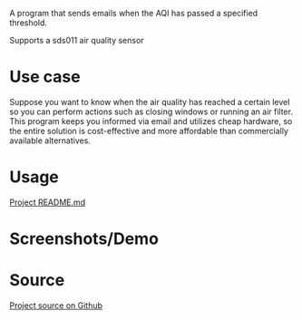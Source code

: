 A program that sends emails when the AQI has passed a specified threshold.

Supports a sds011 air quality sensor

# Use case

Suppose you want to know when the air quality has reached a certain level so you can perform actions such as closing windows or running an air filter. This program keeps you informed via email and utilizes cheap hardware, so the entire solution is cost-effective and more affordable than commercially available alternatives.

# Usage

[Project README.md](https://github.com/VianPatel/AirMonitor/blob/main/README.md)

# Screenshots/Demo

# Source

[Project source on Github](https://github.com/VianPatel/AirMonitor)